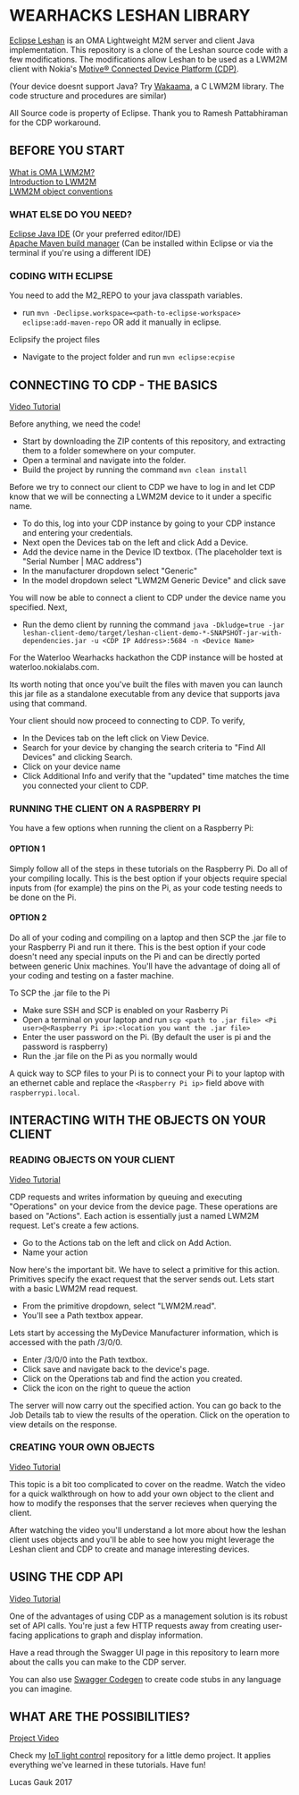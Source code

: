 # WEARHACKS LESHAN LIBRARY
[Eclipse Leshan](https://eclipse.org/leshan) is an OMA Lightweight M2M server and client Java implementation. 
This repository is a clone of the Leshan source code with a few modifications.
The modifications allow Leshan to be used as a LWM2M client with Nokia's [Motive® Connected Device Platform (CDP)](https://networks.nokia.com/solutions/connected-device-platform).

(Your device doesnt support Java? Try [Wakaama](https://github.com/eclipse/wakaama), a C LWM2M library. The code structure and procedures are similar)

All Source code is property of Eclipse. Thank you to Ramesh Pattabhiraman for the CDP workaround.

## BEFORE YOU START
[What is OMA LWM2M?](http://www.openmobilealliance.org/wp/overviews/lightweightm2m_overview.html)  
[Introduction to LWM2M](http://fr.slideshare.net/zdshelby/oma-lightweightm2-mtutorial)  
[LWM2M object conventions](http://www.openmobilealliance.org/wp/OMNA/LwM2M/LwM2MRegistry.html)  

### WHAT ELSE DO YOU NEED?
[Eclipse Java IDE](https://eclipse.org/downloads/packages/eclipse-ide-java-developers/neon2) (Or your preferred editor/IDE)    
[Apache Maven build manager](https://maven.apache.org/) (Can be installed within Eclipse or via the terminal if you're using a different IDE)    

### CODING WITH ECLIPSE

You need to add the M2_REPO to your java classpath variables.

- run `mvn -Declipse.workspace=<path-to-eclipse-workspace> eclipse:add-maven-repo` OR add it manually in eclipse.

Eclipsify the project files 

- Navigate to the project folder and run `mvn eclipse:ecpise`

## CONNECTING TO CDP - THE BASICS
[Video Tutorial](https://vimeo.com/204568989)

Before anything, we need the code!

- Start by downloading the ZIP contents of this repository, and extracting them to a folder somewhere on your computer.  
- Open a terminal and navigate into the folder.   
- Build the project by running the command `mvn clean install`  

Before we try to connect our client to CDP we have to log in and let CDP know that we will be connecting a LWM2M device to it under a specific name.  

- To do this, log into your CDP instance by going to your CDP instance and entering your credentials.  
- Next open the Devices tab on the left and click Add a Device.   
- Add the device name in the Device ID textbox. (The placeholder text is "Serial Number | MAC address")
- In the manufacturer dropdown select "Generic"
- In the model dropdown select "LWM2M Generic Device" and click save  

You will now be able to connect a client to CDP under the device name you specified. Next,

- Run the demo client by running the command `java -Dkludge=true -jar leshan-client-demo/target/leshan-client-demo-*-SNAPSHOT-jar-with-dependencies.jar -u <CDP IP Address>:5684 -n <Device Name>` 

For the Waterloo Wearhacks hackathon the CDP instance will be hosted at waterloo.nokialabs.com.

Its worth noting that once you've built the files with maven you can launch this jar file as a standalone executable from any device that supports java using that command.  

Your client should now proceed to connecting to CDP. To verify,

- In the Devices tab on the left click on View Device.
- Search for your device by changing the search criteria to "Find All Devices" and clicking Search.
- Click on your device name
- Click Additional Info and verify that the "updated" time matches the time you connected your client to CDP. 

### RUNNING THE CLIENT ON A RASPBERRY PI

You have a few options when running the client on a Raspberry Pi:

#### OPTION 1

Simply follow all of the steps in these tutorials on the Raspberry Pi. Do all of your compiling locally. This is the best option if your objects require special inputs from (for example) the pins on the Pi, as your code testing needs to be done on the Pi. 

#### OPTION 2 

Do all of your coding and compiling on a laptop and then SCP the .jar file to your Raspberry Pi and run it there. This is the best option if your code doesn't need any special inputs on the Pi and can be directly ported between generic Unix machines. You'll have the advantage of doing all of your coding and testing on a faster machine. 

To SCP the .jar file to the Pi

- Make sure SSH and SCP is enabled on your Rasberry Pi
- Open a terminal on your laptop and run `scp <path to .jar file> <Pi user>@<Raspberry Pi ip>:<location you want the .jar file>`
- Enter the user password on the Pi. (By default the user is pi and the password is raspberry)
- Run the .jar file on the Pi as you normally would

A quick way to SCP files to your Pi is to connect your Pi to your laptop with an ethernet cable and replace the `<Raspberry Pi ip>` field above with `raspberrypi.local`.

## INTERACTING WITH THE OBJECTS ON YOUR CLIENT

### READING OBJECTS ON YOUR CLIENT
[Video Tutorial](https://vimeo.com/205581549)  

CDP requests and writes information by queuing and executing "Operations" on your device from the device page. These operations are based on "Actions". Each action is essentially just a named LWM2M request. Let's create a few actions.

- Go to the Actions tab on the left and click on Add Action.
- Name your action 

Now here's the important bit. We have to select a primitive for this action. Primitives specify the exact request that the server sends out. Lets start with a basic LWM2M read request. 

- From the primitive dropdown, select "LWM2M.read".
- You'll see a Path textbox appear.

Lets start by accessing the MyDevice Manufacturer information, which is accessed with the path /3/0/0. 

- Enter /3/0/0 into the Path textbox.
- Click save and navigate back to the device's page.
- Click on the Operations tab and find the action you created.
- Click the icon on the right to queue the action

The server will now carry out the specified action. You can go back to the Job Details tab to view the results of the operation. Click on the operation to view details on the response.

### CREATING YOUR OWN OBJECTS 
[Video Tutorial](https://vimeo.com/206150211)

This topic is a bit too complicated to cover on the readme. Watch the video for a quick walkthrough on how to add your own object to the client and how to modify the responses that the server recieves when querying the client. 

After watching the video you'll understand a lot more about how the leshan client uses objects and you'll be able to see how you might leverage the Leshan client and CDP to create and manage interesting devices.

## USING THE CDP API
[Video Tutorial](https://vimeo.com/207349496)

One of the advantages of using CDP as a management solution is its robust set of API calls. You're just a few HTTP requests away from creating user-facing applications to graph and display information.

Have a read through the Swagger UI page in this repository to learn more about the calls you can make to the CDP server.

You can also use [Swagger Codegen](http://swagger.io/swagger-codegen/) to create code stubs in any language you can imagine. 

## WHAT ARE THE POSSIBILITIES?
[Project Video](https://vimeo.com/207485094)

Check my [IoT light control](https://github.com/lucasgauk/iot-light-control) repository for a little demo project. It applies everything we've learned in these tutorials. Have fun!

Lucas Gauk 2017





